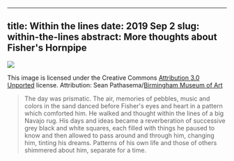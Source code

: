 --------------------------------------------------------------------------------
title:    Within the lines
date:     2019 Sep 2
slug:     within-the-lines
abstract: More thoughts about Fisher's Hornpipe
--------------------------------------------------------------------------------

![](https://commons.wikimedia.org/wiki/File:RugNavajo-BMA.jpg)

This image is licensed under the Creative Commons [Attribution 3.0 Unported](https://creativecommons.org/licenses/by/3.0/deed.en) license. Attribution: Sean Pathasema/[Birmingham Museum of Art](http://www.artsbma.org/)

> The day was prismatic. The air, memories of pebbles, music and colors in the sand danced before Fisher's eyes and heart in a pattern which comforted him. He walked and thought within the lines of a big Navajo rug. His days and ideas became a reverberation of successive grey black and white squares, each filled with things he paused to know and then allowed to pass around and through him, changing him, tinting his dreams. Patterns of his own life and those of others shimmered about him, separate for a time.
